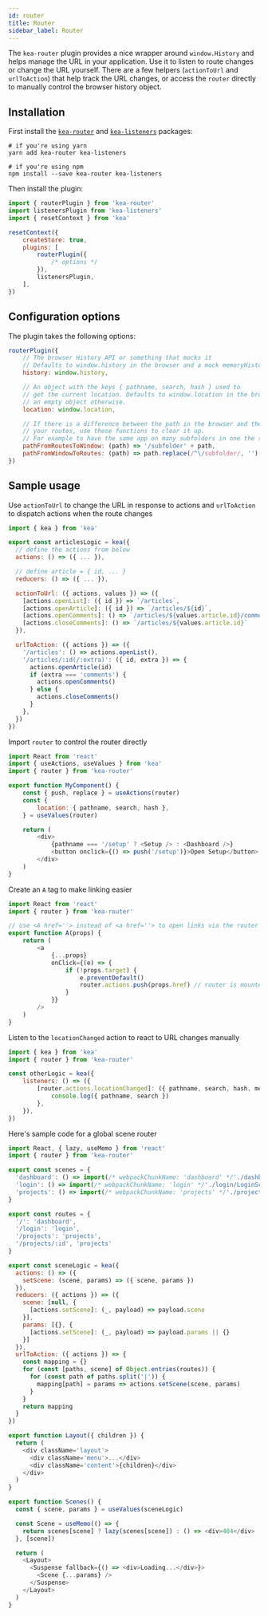 ```yaml
---
id: router
title: Router
sidebar_label: Router
---
```


The `kea-router` plugin provides a nice wrapper around `window.History` and helps manage the URL in your application. Use it to listen to route changes or change the URL yourself. There are a few helpers (`actionToUrl` and `urlToAction`) that help track the URL changes, or access the `router` directly to manually control the browser history object.

## Installation

First install the [`kea-router`](https://github.com/keajs/kea-router) and [`kea-listeners`](https://github.com/keajs/kea-listeners) packages:

```shell
# if you're using yarn
yarn add kea-router kea-listeners

# if you're using npm
npm install --save kea-router kea-listeners
```

Then install the plugin:

```javascript
import { routerPlugin } from 'kea-router'
import listenersPlugin from 'kea-listeners'
import { resetContext } from 'kea'

resetContext({
    createStore: true,
    plugins: [
        routerPlugin({
            /* options */
        }),
        listenersPlugin,
    ],
})
```

## Configuration options

The plugin takes the following options:

```javascript
routerPlugin({
    // The browser History API or something that mocks it
    // Defaults to window.history in the browser and a mock memoryHistory otherwise
    history: window.history,

    // An object with the keys { pathname, search, hash } used to
    // get the current location. Defaults to window.location in the browser and
    // an empty object otherwise.
    location: window.location,

    // If there is a difference between the path in the browser and the path in
    // your routes, use these functions to clear it up.
    // For example to have the same app on many subfolders in one the site.
    pathFromRoutesToWindow: (path) => '/subfolder' + path,
    pathFromWindowToRoutes: (path) => path.replace(/^\/subfolder/, ''),
})
```

## Sample usage

Use `actionToUrl` to change the URL in response to actions and `urlToAction` to dispatch actions when the route changes

```javascript
import { kea } from 'kea'

export const articlesLogic = kea({
  // define the actions from below
  actions: () => ({ ... }),

  // define article = { id, ... }
  reducers: () => ({ ... }),

  actionToUrl: ({ actions, values }) => ({
    [actions.openList]: ({ id }) => `/articles`,
    [actions.openArticle]: ({ id }) => `/articles/${id}`,
    [actions.openComments]: () => `/articles/${values.article.id}/comments`,
    [actions.closeComments]: () => `/articles/${values.article.id}`
  }),

  urlToAction: ({ actions }) => ({
    '/articles': () => actions.openList(),
    '/articles/:id(/:extra)': ({ id, extra }) => {
      actions.openArticle(id)
      if (extra === 'comments') {
        actions.openComments()
      } else {
        actions.closeComments()
      }
    },
  })
})
```

Import `router` to control the router directly

```javascript
import React from 'react'
import { useActions, useValues } from 'kea'
import { router } from 'kea-router'

export function MyComponent() {
    const { push, replace } = useActions(router)
    const {
        location: { pathname, search, hash },
    } = useValues(router)

    return (
        <div>
            {pathname === '/setup' ? <Setup /> : <Dashboard />}
            <button onclick={() => push('/setup')}>Open Setup</button>
        </div>
    )
}
```

Create an `A` tag to make linking easier

```javascript
import React from 'react'
import { router } from 'kea-router'

// use <A href=''> instead of <a href=''> to open links via the router
export function A(props) {
    return (
        <a
            {...props}
            onClick={(e) => {
                if (!props.target) {
                    e.preventDefault()
                    router.actions.push(props.href) // router is mounted automatically, so this is safe to call
                }
            }}
        />
    )
}
```

Listen to the `locationChanged` action to react to URL changes manually

```javascript
import { kea } from 'kea'
import { router } from 'kea-router'

const otherLogic = kea({
    listeners: () => ({
        [router.actions.locationChanged]: ({ pathname, search, hash, method }) => {
            console.log({ pathname, search })
        },
    }),
})
```

Here's sample code for a global scene router

```javascript
import React, { lazy, useMemo } from 'react'
import { router } from 'kea-router'

export const scenes = {
  'dashboard': () => import(/* webpackChunkName: 'dashboard' */'./dashboard/DashboardScene'),
  'login': () => import(/* webpackChunkName: 'login' */'./login/LoginScene'),
  'projects': () => import(/* webpackChunkName: 'projects' */'./projects/ProjectsScene'),
}

export const routes = {
  '/': 'dashboard',
  '/login': 'login',
  '/projects': 'projects',
  '/projects/:id', 'projects'
}

export const sceneLogic = kea({
  actions: () => ({
    setScene: (scene, params) => ({ scene, params })
  }),
  reducers: ({ actions }) => ({
    scene: [null, {
      [actions.setScene]: (_, payload) => payload.scene
    }],
    params: [{}, {
      [actions.setScene]: (_, payload) => payload.params || {}
    }]
  }),
  urlToAction: ({ actions }) => {
    const mapping = {}
    for (const [paths, scene] of Object.entries(routes)) {
      for (const path of paths.split('|')) {
        mapping[path] = params => actions.setScene(scene, params)
      }
    }
    return mapping
  }
})

export function Layout({ children }) {
  return (
    <div className='layout'>
      <div className='menu'>...</div>
      <div className='content'>{children}</div>
    </div>
  )
}

export function Scenes() {
  const { scene, params } = useValues(sceneLogic)

  const Scene = useMemo(() => {
    return scenes[scene] ? lazy(scenes[scene]) : () => <div>404</div>
  }, [scene])

  return (
    <Layout>
      <Suspense fallback={() => <div>Loading...</div>}>
        <Scene {...params} />
      </Suspense>
    </Layout>
  )
}
```
